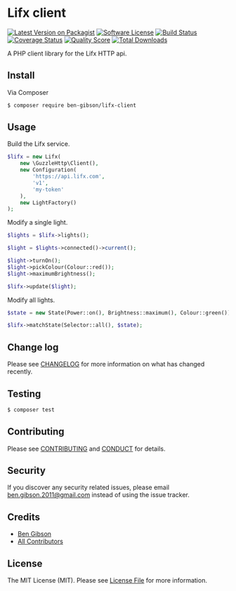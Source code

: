 # Lifx client

[![Latest Version on Packagist][ico-version]][link-packagist]
[![Software License][ico-license]](LICENSE.md)
[![Build Status][ico-travis]][link-travis]
[![Coverage Status][ico-scrutinizer]][link-scrutinizer]
[![Quality Score][ico-code-quality]][link-code-quality]
[![Total Downloads][ico-downloads]][link-downloads]

A PHP client library for the Lifx HTTP api. 

## Install

Via Composer

``` bash
$ composer require ben-gibson/lifx-client
```

## Usage

Build the Lifx service.

``` php
$lifx = new Lifx(
    new \GuzzleHttp\Client(),
    new Configuration(
        'https://api.lifx.com',
        'v1',
        'my-token'
    ),
    new LightFactory()
);
```

Modify a single light.

``` php
$lights = $lifx->lights();

$light = $lights->connected()->current();

$light->turnOn();
$light->pickColour(Colour::red());
$light->maximumBrightness();

$lifx->update($light);
```

Modify all lights.

``` php
$state = new State(Power::on(), Brightness::maximum(), Colour::green());

$lifx->matchState(Selector::all(), $state);
```

## Change log

Please see [CHANGELOG](CHANGELOG.md) for more information on what has changed recently.

## Testing

``` bash
$ composer test
```

## Contributing

Please see [CONTRIBUTING](CONTRIBUTING.md) and [CONDUCT](CONDUCT.md) for details.

## Security

If you discover any security related issues, please email ben.gibson.2011@gmail.com instead of using the issue tracker.

## Credits

- [Ben Gibson][link-author]
- [All Contributors][link-contributors]

## License

The MIT License (MIT). Please see [License File](LICENSE.md) for more information.

[ico-version]: https://img.shields.io/packagist/v/ben-gibson/lifx-client.svg?style=flat-square
[ico-license]: https://img.shields.io/badge/license-MIT-brightgreen.svg?style=flat-square
[ico-travis]: https://img.shields.io/travis/ben-gibson/lifx-client/master.svg?style=flat-square
[ico-scrutinizer]: https://img.shields.io/scrutinizer/coverage/g/ben-gibson/lifx-client.svg?style=flat-square
[ico-code-quality]: https://img.shields.io/scrutinizer/g/ben-gibson/lifx-client.svg?style=flat-square
[ico-downloads]: https://img.shields.io/packagist/dt/ben-gibson/lifx-client.svg?style=flat-square

[link-packagist]: https://packagist.org/packages/ben-gibson/lifx-client
[link-travis]: https://travis-ci.org/ben-gibson/lifx-client
[link-scrutinizer]: https://scrutinizer-ci.com/g/ben-gibson/lifx-client/code-structure
[link-code-quality]: https://scrutinizer-ci.com/g/ben-gibson/lifx-client
[link-downloads]: https://packagist.org/packages/ben-gibson/lifx-client
[link-author]: https://github.com/ben-gibson
[link-contributors]: ../../contributors
